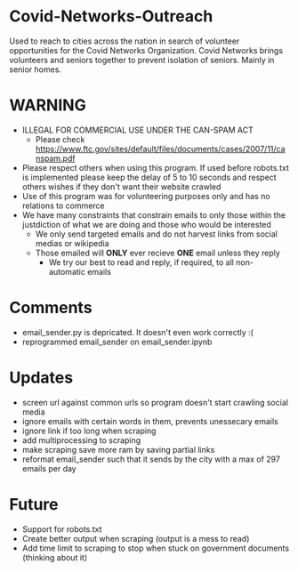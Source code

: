# Covid-Networks-Outreach
Used to reach to cities across the nation in search of volunteer opportunities for the Covid Networks Organization.
Covid Networks brings volunteers and seniors together to prevent isolation of seniors. Mainly in senior homes.

# WARNING
  - ILLEGAL FOR COMMERCIAL USE UNDER THE CAN-SPAM ACT
    - Please check https://www.ftc.gov/sites/default/files/documents/cases/2007/11/canspam.pdf
  - Please respect others when using this program. If used before robots.txt is implemented please keep the delay of 5 to 10 seconds and respect others wishes if they don't want their website crawled
- Use of this program was for volunteering purposes only and has no relations to commerce
- We have many constraints that constrain emails to only those within the justdiction of what we are doing and those who would be interested
    - We only send targeted emails and do not harvest links from social medias or wikipedia
    - Those emailed will <b>ONLY</b> ever recieve <b>ONE</b> email unless they reply
      - We try our best to read and reply, if required, to all non-automatic emails

# Comments
 - email_sender.py is depricated. It doesn't even work correctly :(
 - reprogrammed email_sender on email_sender.ipynb

# Updates
- screen url against common urls so program doesn't start crawling social media
- ignore emails with certain words in them, prevents unessecary emails
- ignore link if too long when scraping
- add multiprocessing to scraping
- make scraping save more ram by saving partial links
- reformat email_sender such that it sends by the city with a max of 297 emails per day

# Future
- Support for robots.txt
- Create better output when scraping (output is a mess to read)
- Add time limit to scraping to stop when stuck on government documents (thinking about it)
